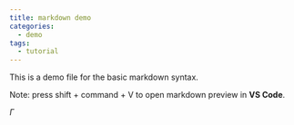 ```yaml
---
title: markdown demo
categories:
  - demo
tags:
  - tutorial
---
```


This is a demo file for the basic markdown syntax.

Note: press shift + command + V to open markdown preview in **VS Code**.

$\Gamma$
